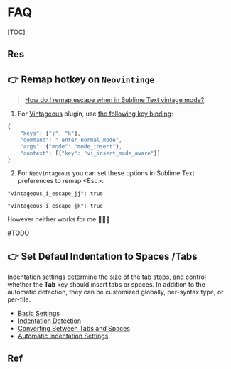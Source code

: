# FAQ

[TOC]



## Res


## 👉 Remap hotkey on `Neovintinge`
>  [How do I remap escape when in Sublime Text vintage mode?](https://stackoverflow.com/questions/9620812/how-do-i-remap-escape-when-in-sublime-text-vintage-mode) 

1. For [Vintageous](https://github.com/guillermooo/Vintageous) plugin, use [the following key binding](https://github.com/guillermooo/Vintageous/wiki/Using-jj-instead-of-Esc):
```js
{
    "keys": ["j", "k"],
    "command": "_enter_normal_mode",
    "args": {"mode": "mode_insert"},
    "context": [{"key": "vi_insert_mode_aware"}]
}
```

2. For  `Neovintageous` you can set these options in Sublime Text preferences to remap \<Esc\>:
``` shell
"vintageous_i_escape_jj": true

"vintageous_i_escape_jk": true
```


However neither works for me 🤷🏽‍♂️

#TODO 



## 👉 Set Defaul Indentation to Spaces /Tabs
Indentation settings determine the size of the tab stops, and control whether the **Tab** key should insert tabs or spaces. In addition to the automatic detection, they can be customized globally, per-syntax type, or per-file.
- [Basic Settings](https://www.sublimetext.com/docs/indentation.html#basic-settings)
- [Indentation Detection](https://www.sublimetext.com/docs/indentation.html#indentation-detection)
- [Converting Between Tabs and Spaces](https://www.sublimetext.com/docs/indentation.html#converting-between-tabs-and-spaces)
- [Automatic Indentation Settings](https://www.sublimetext.com/docs/indentation.html#automatic-indentation-settings)


[Indentation Settings | SublimeText Documentation]: https://www.sublimetext.com/docs/indentation.html
[How do I set the default indentation settings for Sublime Text 3? | StackExchange]: https://superuser.com/q/1607461



## Ref

